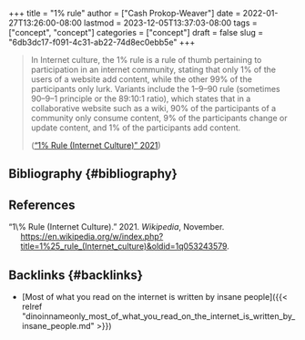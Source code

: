+++
title = "1% rule"
author = ["Cash Prokop-Weaver"]
date = 2022-01-27T13:26:00-08:00
lastmod = 2023-12-05T13:37:03-08:00
tags = ["concept", "concept"]
categories = ["concept"]
draft = false
slug = "6db3dc17-f091-4c31-ab22-74d8ec0ebb5e"
+++

> In Internet culture, the 1% rule is a rule of thumb pertaining to participation in an internet community, stating that only 1% of the users of a website add content, while the other 99% of the participants only lurk. Variants include the 1–9–90 rule (sometimes 90–9–1 principle or the 89:10:1 ratio), which states that in a collaborative website such as a wiki, 90% of the participants of a community only consume content, 9% of the participants change or update content, and 1% of the participants add content.
>
> (<a href="#citeproc_bib_item_1">“1\% Rule (Internet Culture)” 2021</a>)


## Bibliography {#bibliography}

## References

<style>.csl-entry{text-indent: -1.5em; margin-left: 1.5em;}</style><div class="csl-bib-body">
  <div class="csl-entry"><a id="citeproc_bib_item_1"></a>“1\% Rule (Internet Culture).” 2021. <i>Wikipedia</i>, November. <a href="https://en.wikipedia.org/w/index.php?title=1%25_rule_(Internet_culture)&oldid=1q053243579">https://en.wikipedia.org/w/index.php?title=1%25_rule_(Internet_culture)&#38;oldid=1q053243579</a>.</div>
</div>


## Backlinks {#backlinks}

-   [Most of what you read on the internet is written by insane people]({{< relref "dinoinnameonly_most_of_what_you_read_on_the_internet_is_written_by_insane_people.md" >}})
